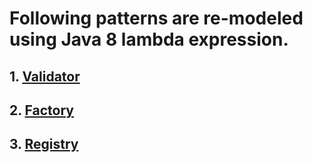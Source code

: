 # Following patterns are re-modeled using Java 8 lambda expression. 
## 1. [Validator](java8-design-patterns/blob/master/src/test/java/io/viren/java8designpatterns/validator/ValidatorTest.java)
## 2. [Factory](viren1990/java8-design-patterns/blob/master/src/test/java/io/viren/java8designpatterns/factory/ShapeFactoryTest.java)
## 3. [Registry](java8-design-patterns/blob/master/src/test/java/io/viren/java8designpatterns/registry/SmartShapeRegistryTest.java)
